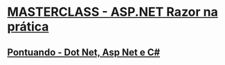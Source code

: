 # [MASTERCLASS - ASP.NET Razor na prática](https://www.youtube.com/watch?v=UNMfTGiAR2c)

## [Pontuando - Dot Net, Asp Net e C#](https://youtu.be/UNMfTGiAR2c?t=406)

<!--
# MASTERCLASS - ASP.NET Razor na prática
## Pontuando - Dot Net, Asp Net e C#
-->